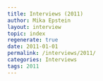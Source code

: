 ```yaml
---
title: Interviews (2011)
author: Mika Epstein
layout: interview
topic: index
regenerate: true
date: 2011-01-01
permalink: /interviews/2011/
categories: Interviews
tags: 2011
---
```

